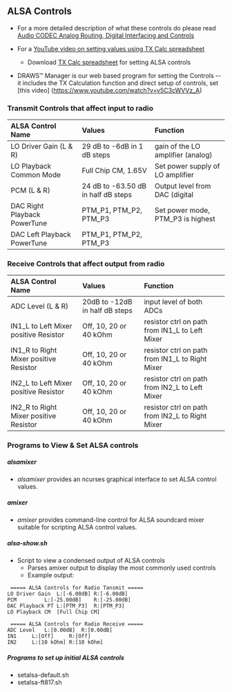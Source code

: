 ## ALSA Controls

* For a more detailed description of what these controls do please
read [ Audio CODEC Analog Routing, Digital Interfacing and
Controls](https://nw-digital-radio.groups.io/g/udrc/wiki/DRAWS%E2%84%A2-Audio-CODEC-Analog-Routing%2C-Digital-Interfacing-and-Controls)

* For a [YouTube video on setting values using TX Calc spreadsheet](https://youtu.be/RxWiDYMcRn4)
  * Download [TX Calc spreadsheet](https://nw-digital-radio.groups.io/g/udrc/files/TX%20Calc.xlsx) for setting ALSA controls

* DRAWS™ Manager is our web based program for setting the Controls -- it includes the TX Calculation function and direct setup of controls, set [this video] (https://www.youtube.com/watch?v=v5C3cWVVz_A) 

### Transmit Controls that affect input to radio


| ALSA Control Name |  Values  | Function |
|     :---         |  :---   |  :---   |
| LO Driver Gain (L & R)       | 29 dB to -6dB in 1 dB steps | gain of the LO amplifier (analog) |
| LO Playback Common Mode      | Full Chip CM, 1.65V | Set power supply of LO amplifier |
| PCM (L & R)                  | 24 dB to -63.50 dB in half dB steps | Output level from DAC (digital |
| DAC Right Playback PowerTune | PTM_P1, PTM_P2, PTM_P3 | Set power mode, PTM_P3 is highest |
| DAC Left  Playback PowerTune | PTM_P1, PTM_P2, PTM_P3 |


### Receive Controls that affect output from radio

| ALSA Control Name |  Values  | Function |
|     :---         |  :---   | :--- |
| ADC Level (L & R) |   20dB to -12dB in half dB steps | input level of both ADCs |
| IN1_L to Left Mixer positive Resistor     | Off, 10, 20 or 40 kOhm | resistor ctrl on path from IN1_L to Left Mixer |
| IN1_R to Right Mixer positive Resistor    | Off, 10, 20 or 40 kOhm | resistor ctrl on path from IN1_L to Right Mixer |
| IN2_L to Left Mixer positive Resistor     | Off, 10, 20 or 40 kOhm | resistor ctrl on path from IN2_L to Left Mixer |
| IN2_R to Right Mixer positive Resistor    | Off, 10, 20 or 40 kOhm | resistor ctrl on path from IN2_L to Right Mixer |

### Programs to View & Set ALSA controls

##### alsamixer
* _alsamixer_ provides an ncurses graphical interface to set ALSA control values.

##### amixer

* _amixer_ provides command-line control for ALSA soundcard mixer suitable for scripting ALSA control values.


##### alsa-show.sh
* Script to view a condensed output of ALSA controls
  * Parses amixer output to display the most commonly used controls
  * Example output:
```
 ===== ALSA Controls for Radio Tansmit =====
LO Driver Gain  L:[-6.00dB]	R:[-6.00dB]
PCM	        L:[-25.00dB]	R:[-25.00dB]
DAC Playback PT	L:[PTM_P3]	R:[PTM_P3]
LO Playback CM	[Full Chip CM]

 ===== ALSA Controls for Radio Receive =====
ADC Level	L:[0.00dB]	R:[0.00dB]
IN1		L:[Off]		R:[Off]
IN2		L:[10 kOhm]	R:[10 kOhm]
```

##### Programs to set up initial ALSA controls

* setalsa-default.sh
* setalsa-ft817.sh
